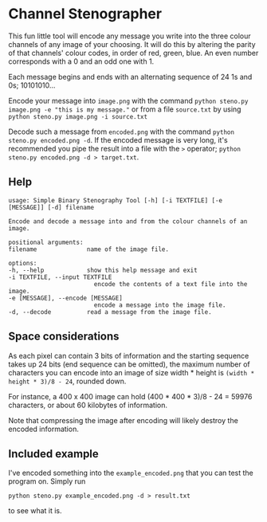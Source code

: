 # Channel Stenographer
This fun little tool will encode any message you write into the three
colour channels of any image of your choosing. It will do this by altering the
parity of that channels' colour codes, in order of red, green, blue. An even number corresponds with a 0 and an odd one with 1.

Each message begins and ends with an alternating sequence of 24 1s and 0s; 10101010...

Encode your message into `image.png` with the command `python steno.py image.png -e "this is my message."` or from a file `source.txt` by using `python steno.py image.png -i source.txt`

Decode such a message from `encoded.png` with the command `python steno.py encoded.png -d`. If the encoded message is very long, it's recommended you pipe the result into a file with the `>` operator; `python steno.py encoded.png -d > target.txt`.

## Help
    usage: Simple Binary Stenography Tool [-h] [-i TEXTFILE] [-e [MESSAGE]] [-d] filename

    Encode and decode a message into and from the colour channels of an image.

    positional arguments:
    filename              name of the image file.

    options:
    -h, --help            show this help message and exit
    -i TEXTFILE, --input TEXTFILE
                            encode the contents of a text file into the image.
    -e [MESSAGE], --encode [MESSAGE]
                            encode a message into the image file.
    -d, --decode          read a message from the image file.

## Space considerations
As each pixel can contain 3 bits of information and the starting sequence takes up 24 bits (end sequence can be omitted), the maximum number of characters you can encode into an image of size width * height is `(width * height * 3)/8 - 24`, rounded down.

For instance, a 400 x 400 image can hold (400 * 400 * 3)/8 - 24 = 59976 characters, or about 60 kilobytes of information.

Note that compressing the image after encoding will likely destroy the encoded information.

## Included example
I've encoded something into the `example_encoded.png` that you can test the program on. Simply run

`python steno.py example_encoded.png -d > result.txt`

to see what it is.